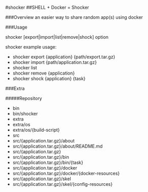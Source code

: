 #shocker
##SHELL + Docker = Shocker


###Overview
an easier way to share random app(s) using docker


###Usage

shocker [export|import|list|remove|shock] option

shocker example usage:

- shocker export {application} {path/export.tar.gz}
- shocker import {path/application.tar.gz}
- shocker list
- shocker remove {application}
- shocker shock  {application} {task}


###Extra

#####Repository

- bin
- bin/shocker
- extra
- extra/os
- extra/os/{build-script}
- src
- src/{application.tar.gz}/about
- src/{application.tar.gz}/about/README.md
- src/{application.tar.gz}
- src/{application.tar.gz}/bin
- src/{application.tar.gz}/bin/{task}
- src/{application.tar.gz}/docker
- src/{application.tar.gz}/docker/{docker-resources}
- src/{application.tar.gz}/skel
- src/{application.tar.gz}/skel/{config-resources}


